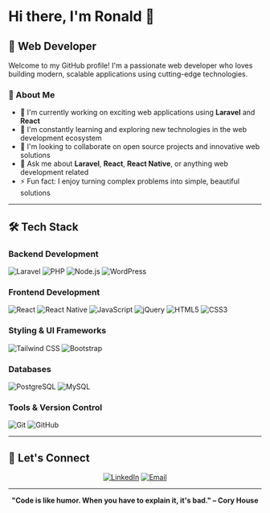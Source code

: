 # Hi there, I'm Ronald 👋

## 🚀 Web Developer

Welcome to my GitHub profile! I'm a passionate web developer who loves building modern, scalable applications using cutting-edge technologies.

### 💫 About Me

- 🔭 I'm currently working on exciting web applications using **Laravel** and **React**
- 🌱 I'm constantly learning and exploring new technologies in the web development ecosystem
- 👯 I'm looking to collaborate on open source projects and innovative web solutions
- 💬 Ask me about **Laravel**, **React**, **React Native**, or anything web development related
- ⚡ Fun fact: I enjoy turning complex problems into simple, beautiful solutions

---

## 🛠️ Tech Stack

### **Backend Development**
![Laravel](https://img.shields.io/badge/Laravel-FF2D20?style=for-the-badge&logo=laravel&logoColor=white)
![PHP](https://img.shields.io/badge/PHP-777BB4?style=for-the-badge&logo=php&logoColor=white)
![Node.js](https://img.shields.io/badge/Node.js-43853D?style=for-the-badge&logo=node.js&logoColor=white)
![WordPress](https://img.shields.io/badge/WordPress-21759B?style=for-the-badge&logo=wordpress&logoColor=white)

### **Frontend Development**
![React](https://img.shields.io/badge/React-20232A?style=for-the-badge&logo=react&logoColor=61DAFB)
![React Native](https://img.shields.io/badge/React_Native-20232A?style=for-the-badge&logo=react&logoColor=61DAFB)
![JavaScript](https://img.shields.io/badge/JavaScript-F7DF1E?style=for-the-badge&logo=javascript&logoColor=black)
![jQuery](https://img.shields.io/badge/jQuery-0769AD?style=for-the-badge&logo=jquery&logoColor=white)
![HTML5](https://img.shields.io/badge/HTML5-E34F26?style=for-the-badge&logo=html5&logoColor=white)
![CSS3](https://img.shields.io/badge/CSS3-1572B6?style=for-the-badge&logo=css3&logoColor=white)

### **Styling & UI Frameworks**
![Tailwind CSS](https://img.shields.io/badge/Tailwind_CSS-38B2AC?style=for-the-badge&logo=tailwind-css&logoColor=white)
![Bootstrap](https://img.shields.io/badge/Bootstrap-563D7C?style=for-the-badge&logo=bootstrap&logoColor=white)

### **Databases**
![PostgreSQL](https://img.shields.io/badge/PostgreSQL-316192?style=for-the-badge&logo=postgresql&logoColor=white)
![MySQL](https://img.shields.io/badge/MySQL-005C84?style=for-the-badge&logo=mysql&logoColor=white)

### **Tools & Version Control**
![Git](https://img.shields.io/badge/Git-F05032?style=for-the-badge&logo=git&logoColor=white)
![GitHub](https://img.shields.io/badge/GitHub-100000?style=for-the-badge&logo=github&logoColor=white)

---


## 🤝 Let's Connect

<div align="center">
  
[![LinkedIn](https://img.shields.io/badge/LinkedIn-0077B5?style=for-the-badge&logo=linkedin&logoColor=white)](https://linkedin.com/in/ronaldbesinga287)
[![Email](https://img.shields.io/badge/Email-D14836?style=for-the-badge&logo=gmail&logoColor=white)](mailto:ronaldbesinga287@gmail.com)
<!--[![Portfolio](https://img.shields.io/badge/Portfolio-FF5722?style=for-the-badge&logo=google-chrome&logoColor=white)](https://yourportfolio.com) -->

</div>

---


<div align="center">
  
**"Code is like humor. When you have to explain it, it's bad." – Cory House**

</div>
